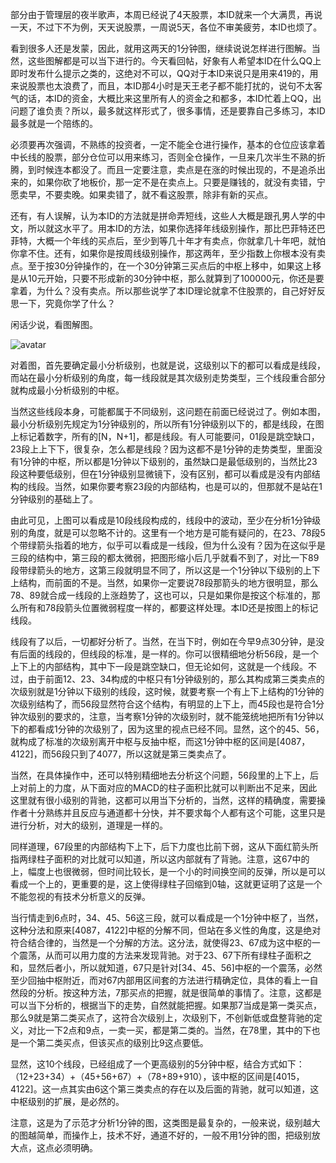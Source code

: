 部分由于管理层的夜半歌声，本周已经说了4天股票，本ID就来一个大满贯，再说一天，不过下不为例，天天说股票，一周说5天，各位不审美疲劳，本ID也烦了。
 

看到很多人还是发蒙，因此，就用这两天的1分钟图，继续说说怎样进行图解。当然，这些图解都是可以当下进行的。今天看回帖，好象有人希望本ID在什么QQ上即时发布什么提示之类的，这绝对不可以，QQ对于本ID来说只是用来419的，用来说股票也太浪费了，而且，本ID那4小时是天王老子都不能打扰的，说句不太客气的话，本ID的资金，大概比来这里所有人的资金之和都多，本ID忙着上QQ，出问题了谁负责？所以，最多就这样形式了，很多事情，还是要靠自己多练习，本ID最多就是一个陪练的。

 

必须要再次强调，不熟练的投资者，一定不能全仓进行操作，基本的仓位应该拿着中长线的股票，部分仓位可以用来练习，否则全仓操作，一旦来几次半生不熟的折腾，到时候连本都没了。而且一定要注意，卖点是在涨的时候出现的，不是追杀出来的，如果你砍了地板价，那一定不是在卖点上。只要是赚钱的，就没有卖错，宁愿卖早，不要卖晚。如果卖错了，就不看这股票，除非有新的买点。

 

还有，有人误解，认为本ID的方法就是拼命弄短线，这些人大概是跟孔男人学的中文，所以就这水平了。用本ID的方法，如果你选择年线级别操作，那比巴菲特还巴菲特，大概一个年线的买点后，至少到等几十年才有卖点，你就拿几十年吧，就怕你拿不住。还有，如果你是按周线级别操作，那这两年，至少指数上你根本没有卖点。至于按30分钟操作的，在一个30分钟第三买点后的中枢上移中，如果这上移是从10元开始，只要不形成新的30分钟中枢，那么就算到了100000元，你还是要拿着，为什么？没有卖点。所以那些说学了本ID理论就拿不住股票的，自己好好反思一下，究竟你学了什么？

 

闲话少说，看图解图。

![avatar](/picture/3.png)

对着图，首先要确定最小分析级别，也就是说，这级别以下的都可以看成是线段，而站在最小分析级别的角度，每一线段就是其次级别走势类型，三个线段重合部分就构成最小分析级别的中枢。

 

当然这些线段本身，可能都属于不同级别，这问题在前面已经说过了。例如本图，最小分析级别先规定为1分钟级别的，所以所有1分钟级别以下的，都是线段，在图上标记着数字，所有的[N，N+1]，都是线段。有人可能要问，01段是跳空缺口，23段上上下下，很复杂，怎么都是线段？因为这都不是1分钟的走势类型，里面没有1分钟的中枢，所以都是1分钟以下级别的，虽然缺口是最低级别的，当然比23段这种要低级别，但在1分钟级别显微镜下，没有区别，都可以看成是没有内部结构的线段。当然，如果你要考察23段的内部结构，也是可以的，但那就不是站在1分钟级别的基础上了。

 

由此可见，上图可以看成是10段线段构成的，线段中的波动，至少在分析1分钟级别的角度，就是可以忽略不计的。这里有一个地方是可能有疑问的，在23、78段5个带绿箭头指着的地方，似乎可以看成是一线段，但为什么没有？因为在这似乎是三段的结构中，第三段的都太微弱，把图形缩小后几乎就看不到了，对比一下89段带绿箭头的地方，这第三段就明显不同了，所以这是一个1分钟以下级别的上下上结构，而前面的不是。当然，如果你一定要说78段那箭头的地方很明显，那么78、89就合成一线段的上涨趋势了，这也可以，只是如果你是按这个标准的，那么所有和78段箭头位置微弱程度一样的，都要这样处理。本ID还是按图上的标记线段。

 

线段有了以后，一切都好分析了。当然，在当下时，例如在今早9点30分钟，是没有后面的线段的，但线段的标准，是一样的。你可以很精细地分析56段，是一个上下上的内部结构，其中下一段是跳空缺口，但无论如何，这就是一个线段。不过，由于前面12、23、34构成的中枢只有1分钟级别的，那么其构成第三类卖点的次级别就是1分钟以下级别的线段，这时候，就要考察一个有上下上结构的1分钟的次级别结构了，而56段显然符合这个结构，有明显的上下上，而45段也是符合1分钟次级别的要求的，注意，当考察1分钟的次级别时，就不能笼统地把所有1分钟以下的都看成1分钟的次级别了，因为这里的视点已经不同。显然，这个的45、56，就构成了标准的次级别离开中枢与反抽中枢，而这1分钟中枢的区间是[4087，4122]，而56段只到了4077，所以这就是第三类卖点了。

 

当然，在具体操作中，还可以特别精细地去分析这个问题，56段里的上下上，后上对前上的力度，从下面对应的MACD的柱子面积比就可以判断出不足来，因此这里就有很小级别的背驰，这都可以用当下分析的，当然，这样的精确度，需要操作者十分熟练并且反应与通道都十分快，并不要求每个人都有这个可能，这里只是进行分析，对大的级别，道理是一样的。

 

同样道理，67段里的内部结构下上下，后下力度也比前下弱，这从下面红箭头所指两绿柱子面积的对比就可以知道，所以这内部就有了背驰。注意，这67中的上，幅度上也很微弱，但时间比较长，是一个小的时间换空间的反弹，所以是可以看成一个上的，更重要的是，这上使得绿柱子回缩到0轴，这就更证明了这是一个不能忽视的有技术分析意义的反弹。

 

当行情走到6点时，34、45、56这三段，就可以看成是一个1分钟中枢了，当然，这种分法和原来[4087，4122]中枢的分解不同，但站在多义性的角度，这是绝对符合结合律的，当然是一个分解的方法。这分法，就使得23、67成为这中枢的一个震荡，从而可以用力度的方法来发现背驰。对于23、67下所有绿柱子面积之和，显然后者小，所以就知道，67只是针对[34、45、56]中枢的一个震荡，必然至少回抽中枢附近，而对67内部用区间套的方法进行精确定位，具体的看上一自然段的分析。按这种方法，7那买点的把握，就是很简单的事情了。注意，这都是可以当下分析的，根据当下的走势，自然就能把握。如果那7当成是第一类买点，那么9就是第二类买点了，这符合次级别上，次级别下，不创新低或盘整背驰的定义，对比一下2点和9点，一卖一买，都是第二类的。当然，在78里，其中的下也是一个第二类买点，但该买点的级别比9这点要低。

 

显然，这10个线段，已经组成了一个更高级别的5分钟中枢，结合方式如下：（12+23+34）+（45+56+67）+（78+89+910），该中枢的区间是[4015，4122]。这一点其实由6这个第三类卖点的存在以及后面的背驰，就可以知道，这中枢级别的扩展，是必然的。

 

注意，这是为了示范才分析1分钟的图，这类图是最复杂的，一般来说，级别越大的图越简单，而操作上，技术不好，通道不好的，一般不用1分钟的图，把级别放大点，这点必须明确。

